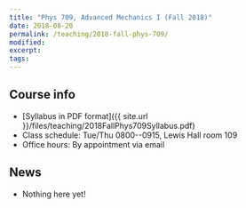 ```yaml
---
title: "Phys 709, Advanced Mechanics I (Fall 2018)"
date: 2018-08-20
permalink: /teaching/2018-fall-phys-709/
modified:
excerpt:
tags:
---
```


## Course info

* [Syllabus in PDF format]({{ site.url }}/files/teaching/2018FallPhys709Syllabus.pdf)
* Class schedule:  Tue/Thu 0800--0915, Lewis Hall room 109
* Office hours:  By appointment via email

## News

* Nothing here yet!
